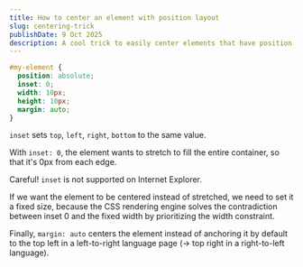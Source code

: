 ```yaml
---
title: How to center an element with position layout
slug: centering-trick
publishDate: 9 Oct 2025
description: A cool trick to easily center elements that have position absolute
---
```


```css
#my-element {
  position: absolute;
  inset: 0;
  width: 10px;
  height: 10px;
  margin: auto;
}
```

`inset` sets `top`, `left`, `right`, `bottom` to the same value.

With `inset: 0`, the element wants to stretch to fill the entire container, so that it's 0px from each edge.

Careful! `inset` is not supported on Internet Explorer.

If we want the element to be centered instead of stretched, we need to set it a fixed size, because the CSS rendering engine solves the contradiction between inset 0 and the fixed width by prioritizing the width constraint.

Finally, `margin: auto` centers the element instead of anchoring it by default to the top left in a left-to-right language page (-> top right in a right-to-left language).
